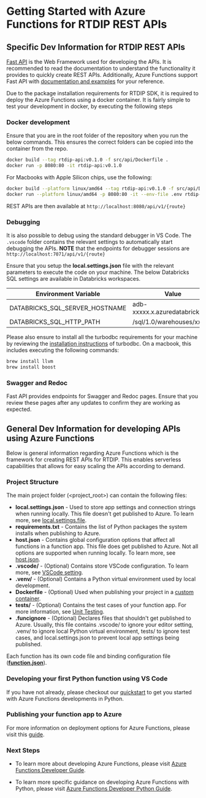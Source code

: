 # Getting Started with Azure Functions for RTDIP REST APIs

## Specific Dev Information for RTDIP REST APIs

[Fast API](https://fastapi.tiangolo.com/) is the Web Framework used for developing the APIs. It is recommended to read the documentation to understand the functionality it provides to quickly create REST APIs. Additionally, Azure Functions support Fast API with [documentation and examples](https://docs.microsoft.com/en-us/samples/azure-samples/fastapi-on-azure-functions/azure-functions-python-create-fastapi-app/) for your reference.

Due to the package installation requirements for RTDIP SDK, it is required to deploy the Azure Functions using a docker container. It is fairly simple to test your development in docker, by executing the following steps

### Docker development

Ensure that you are in the root folder of the repository when you run the below commands. This ensures the correct folders can be copied into the container from the repo.

```bash
docker build --tag rtdip-api:v0.1.0 -f src/api/Dockerfile .
docker run -p 8080:80 -it rtdip-api:v0.1.0
```

For Macbooks with Apple Silicon chips, use the following:

```bash
docker build --platform linux/amd64 --tag rtdip-api:v0.1.0 -f src/api/Dockerfile .
docker run --platform linux/amd64 -p 8080:80 -it --env-file .env rtdip-api:v0.1.0
```

REST APIs are then available at `http://localhost:8080/api/v1/{route}`

### Debugging

It is also possible to debug using the standard debugger in VS Code. The `.vscode` folder contains the relevant settings to automatically start debugging the APIs. **NOTE** that the endpoints for debugger sessions are `http://localhost:7071/api/v1/{route}`

Ensure that you setup the **local.settings.json** file with the relevant parameters to execute the code on your machine. The below Databricks SQL settings are available in Databricks workspaces.

|Environment Variable| Value |
|---------|-------|
|DATABRICKS_SQL_SERVER_HOSTNAME|adb-xxxxx.x.azuredatabricks.net|
|DATABRICKS_SQL_HTTP_PATH|/sql/1.0/warehouses/xxx|

Please also ensure to install all the turbodbc requirements for your machine by reviewing the [installation instructions](https://turbodbc.readthedocs.io/en/latest/pages/getting_started.html) of turbodbc. On a macbook, this includes executing the following commands:

```bash
brew install llvm
brew install boost
```

### Swagger and Redoc

Fast API provides endpoints for Swagger and Redoc pages. Ensure that you review these pages after any updates to confirm they are working as expected.

## General Dev Information for developing APIs using Azure Functions

Below is general information regarding Azure Functions which is the framework for creating REST APIs for RTDIP. This enables serverless capabilities that allows for easy scaling the APIs according to demand.

### Project Structure
The main project folder (<project_root>) can contain the following files:

* **local.settings.json** - Used to store app settings and connection strings when running locally. This file doesn't get published to Azure. To learn more, see [local.settings.file](https://aka.ms/azure-functions/python/local-settings).
* **requirements.txt** - Contains the list of Python packages the system installs when publishing to Azure.
* **host.json** - Contains global configuration options that affect all functions in a function app. This file does get published to Azure. Not all options are supported when running locally. To learn more, see [host.json](https://aka.ms/azure-functions/python/host.json).
* **.vscode/** - (Optional) Contains store VSCode configuration. To learn more, see [VSCode setting](https://aka.ms/azure-functions/python/vscode-getting-started).
* **.venv/** - (Optional) Contains a Python virtual environment used by local development.
* **Dockerfile** - (Optional) Used when publishing your project in a [custom container](https://aka.ms/azure-functions/python/custom-container).
* **tests/** - (Optional) Contains the test cases of your function app. For more information, see [Unit Testing](https://aka.ms/azure-functions/python/unit-testing).
* **.funcignore** - (Optional) Declares files that shouldn't get published to Azure. Usually, this file contains .vscode/ to ignore your editor setting, .venv/ to ignore local Python virtual environment, tests/ to ignore test cases, and local.settings.json to prevent local app settings being published.

Each function has its own code file and binding configuration file ([**function.json**](https://aka.ms/azure-functions/python/function.json)).

### Developing your first Python function using VS Code

If you have not already, please checkout our [quickstart](https://aka.ms/azure-functions/python/quickstart) to get you started with Azure Functions developments in Python. 

### Publishing your function app to Azure 

For more information on deployment options for Azure Functions, please visit this [guide](https://docs.microsoft.com/en-us/azure/azure-functions/create-first-function-vs-code-python#publish-the-project-to-azure).

### Next Steps

* To learn more about developing Azure Functions, please visit [Azure Functions Developer Guide](https://aka.ms/azure-functions/python/developer-guide).

* To learn more specific guidance on developing Azure Functions with Python, please visit [Azure Functions Developer Python Guide](https://aka.ms/azure-functions/python/python-developer-guide).